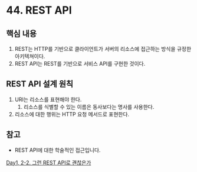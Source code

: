 # 44. REST API

## 핵심 내용

1. REST는 HTTP를 기반으로 클라이언트가 서버의 리소스에 접근하는 방식을 규정한 아키텍쳐이다.
2. REST API는 REST를 기반으로 서비스 API를 구현한 것이다.

## REST API 설계 원칙

1. URI는 리소스를 표현해야 한다.
    1. 리소스를 식별할 수 있는 이름은 동사보다는 명사를 사용한다.
2. 리소스에 대한 행위는 HTTP 요청 메서드로 표현한다.

## 참고

- REST API에 대한 학술적인 접근입니다.

[Day1, 2-2.  그런 REST API로 괜찮은가](https://www.youtube.com/watch?v=RP_f5dMoHFc)